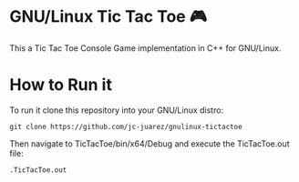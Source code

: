 # GNU/Linux Tic Tac Toe 🎮
This a Tic Tac Toe Console Game implementation in C++ for GNU/Linux.


How to Run it
==========

To run it clone this repository into your GNU/Linux distro:

```
git clone https://github.com/jc-juarez/gnulinux-tictactoe
```

Then navigate to TicTacToe/bin/x64/Debug and execute the TicTacToe.out file:

```
.TicTacToe.out
```
